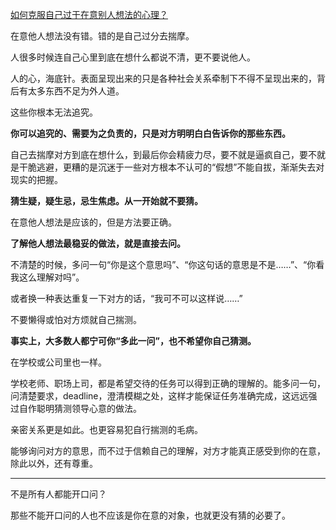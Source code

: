 [如何克服自己过于在意别人想法的心理？](https://www.zhihu.com/question/20767147/answer/1875698064)




  

在意他人想法没有错。错的是自己过分去揣摩。

人很多时候连自己心里到底在想什么都说不清，更不要说他人。

人的心，海底针。表面呈现出来的只是各种社会关系牵制下不得不呈现出来的，背后有太多东西不足为外人道。

这些你根本无法追究。

**你可以追究的、需要为之负责的，只是对方明明白白告诉你的那些东西。**

自己去揣摩对方到底在想什么，到最后你会精疲力尽，要不就是逼疯自己，要不就是干脆逃避，更糟的是沉迷于一些对方根本不认可的“假想”不能自拔，渐渐失去对现实的把握。

**猜生疑，疑生忌，忌生焦虑。从一开始就不要猜。**

在意他人想法是应该的，但是方法要正确。

**了解他人想法最稳妥的做法，就是直接去问。**

不清楚的时候，多问一句“你是这个意思吗”、“你这句话的意思是不是……”、“你看我这么理解对吗”。

或者换一种表达重复一下对方的话，“我可不可以这样说……”

不要懒得或怕对方烦就自己揣测。

**事实上，大多数人都宁可你“多此一问”，也不希望你自己猜测。**

在学校或公司里也一样。

学校老师、职场上司，都是希望交待的任务可以得到正确的理解的。能多问一句，问清楚要求，deadline，澄清模糊之处，这样才能保证任务准确完成，这远远强过自作聪明猜测领导心意的做法。

亲密关系更是如此。也更容易犯自行揣测的毛病。

能够询问对方的意思，而不过于信赖自己的理解，对方才能真正感受到你的在意，除此以外，还有尊重。

---

不是所有人都能开口问？

那些不能开口问的人也不应该是你在意的对象，也就更没有猜的必要了。